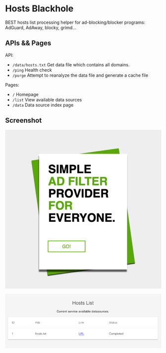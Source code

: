 # Hosts Blackhole

BEST hosts list processing helper for ad-blocking/blocker programs: AdGuard, AdAway, blocky, grimd...

## APIs && Pages

API:

- `/data/hosts.txt` Get data file which contains all domains.
- `/ping` Health check
- `/purge` Attempt to reanalyze the data file and generate a cache file

Pages:

- `/` Homepage
- `/list` View available data sources
- `/data` Data source index page

## Screenshot

![](./screenshot/home.png)

![](./screenshot/list.png)
